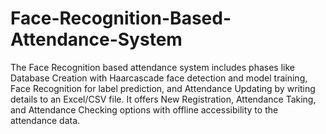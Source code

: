 # Face-Recognition-Based-Attendance-System
The Face Recognition based attendance system includes phases like Database Creation with Haarcascade face detection and model training, Face Recognition for label prediction, and Attendance Updating by writing details to an Excel/CSV file. It offers New Registration, Attendance Taking, and Attendance Checking options with offline accessibility to the attendance data.
